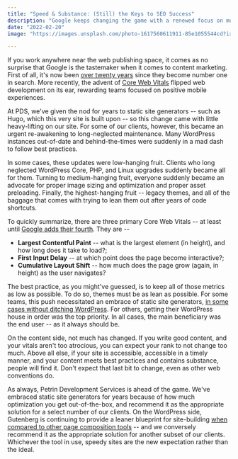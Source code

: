 ```yaml
---
title: "Speed & Substance: (Still) the Keys to SEO Success"
description: "Google keeps changing the game with a renewed focus on mobile experience. However, maintaining good fundamentals remains the best way to keep a hygienic web presence."
date: "2022-02-20"
image: "https://images.unsplash.com/photo-1617560611911-85e1055544cd?ixlib=rb-1.2.1&ixid=MnwxMjA3fDB8MHxwaG90by1wYWdlfHx8fGVufDB8fHx8&auto=format&fit=crop&w=1470&q=80"

---
```


If you work anywhere near the web publishing space, it comes as no surprise that Google is the tastemaker when it comes to content marketing. First of all, it's now been [over twenty years](http://googlepress.blogspot.com/2000/06/google-launches-worlds-largest-search.html) since they become number one in search. More recently, the advent of [Core Web Vitals](https://web.dev/vitals/ "Core Web Vitals") flipped web development on its ear, rewarding teams focused on positive mobile experiences.

At PDS, we've given the nod for years to static site generators -- such as Hugo, which this very site is built upon -- so this change came with little heavy-lifting on our site. For some of our clients, however, this became an urgent re-awakening to long-neglected maintenance. Many WordPress instances out-of-date and behind-the-times were suddenly in a mad dash to follow best practices.

In some cases, these updates were low-hanging fruit. Clients who long neglected WordPress Core, PHP, and Linux upgrades suddenly became all for them. Turning to medium-hanging fruit, everyone suddenly became an advocate for proper image sizing and optimization and proper asset preloading. Finally, the highest-hanging fruit -- legacy themes, and all of the baggage that comes with trying to lean them out after years of code shortcuts.

To quickly summarize, there are three primary Core Web Vitals -- at least until [Google adds their fourth](https://www.searchenginejournal.com/google-responsiveness-metric/429466/). They are --
* **Largest Contentful Paint** -- what is the largest element (in height), and how long does it take to load?;
* **First Input Delay** -- at which point does the page become interactive?;
* **Cumulative Layout Shift** -- how much does the page grow (again, in height) as the user navigates?

The best practice, as you might've guessed, is to keep all of those metrics as low as possible. To do so, themes must be as lean as possible. For some teams, this push necessitated an embrace of static site generators, [in some cases without ditching WordPress](https://wp2static.com/ "in some cases without ditching WordPress"). For others, getting their WordPress house in order was the top priority. In all cases, the main beneficiary was the end user -- as it always should be.

On the content side, not much has changed. If you write good content, and your vitals aren't too atrocious, you can expect your rank to not change too much. Above all else, if your site is accessible, accessible in a timely manner, and your content meets best practices and contains substance, people will find it. Don't expect that last bit to change, even as other web conventions do.

As always, Petrin Development Services is ahead of the game. We've embraced static site generators for years because of how much optimization you get out-of-the-box, and recommend it as the appropriate solution for a select number of our clients. On the WordPress side, Gutenberg is continuing to provide a leaner blueprint for site-building [when compared to other page composition tools](https://wpastra.com/gutenberg-vs-elementor/ "Gutenberg vs. Elementor") -- and we conversely recommend it as the appropriate solution for another subset of our clients. Whichever the tool in use, speedy sites are the new expectation rather than the ideal.